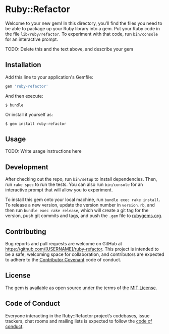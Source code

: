 # Ruby::Refactor

Welcome to your new gem! In this directory, you'll find the files you need to be able to package up your Ruby library into a gem. Put your Ruby code in the file `lib/ruby/refactor`. To experiment with that code, run `bin/console` for an interactive prompt.

TODO: Delete this and the text above, and describe your gem

## Installation

Add this line to your application's Gemfile:

```ruby
gem 'ruby-refactor'
```

And then execute:

    $ bundle

Or install it yourself as:

    $ gem install ruby-refactor

## Usage

TODO: Write usage instructions here

## Development

After checking out the repo, run `bin/setup` to install dependencies. Then, run `rake spec` to run the tests. You can also run `bin/console` for an interactive prompt that will allow you to experiment.

To install this gem onto your local machine, run `bundle exec rake install`. To release a new version, update the version number in `version.rb`, and then run `bundle exec rake release`, which will create a git tag for the version, push git commits and tags, and push the `.gem` file to [rubygems.org](https://rubygems.org).

## Contributing

Bug reports and pull requests are welcome on GitHub at https://github.com/[USERNAME]/ruby-refactor. This project is intended to be a safe, welcoming space for collaboration, and contributors are expected to adhere to the [Contributor Covenant](http://contributor-covenant.org) code of conduct.

## License

The gem is available as open source under the terms of the [MIT License](https://opensource.org/licenses/MIT).

## Code of Conduct

Everyone interacting in the Ruby::Refactor project’s codebases, issue trackers, chat rooms and mailing lists is expected to follow the [code of conduct](https://github.com/[USERNAME]/ruby-refactor/blob/master/CODE_OF_CONDUCT.md).
